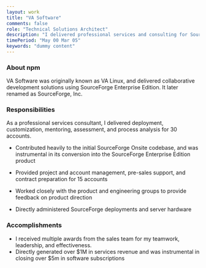 ```yaml
---
layout: work
title: "VA Software"
comments: false
role: "Technical Solutions Architect"
description: "I delivered professional services and consulting for SourceForge Enterprise Edition."
timePeriod: "May 00 Mar 05"
keywords: "dummy content"
---
```


### About npm

VA Software was originally known as VA Linux, and delivered collaborative development solutions using SourceForge Enterprise Edition. It later renamed as SourceForge, Inc.

### Responsibilities

As a professional services consultant, I delivered deployment, customization, mentoring, assessment, and process analysis for 30 accounts.

* Contributed heavily to the initial SourceForge Onsite codebase, and was instrumental in its conversion into the SourceForge Enterprise Edition product

* Provided project and account management, pre-sales support, and contract preparation for 15 accounts

* Worked closely with the product and engineering groups to provide feedback on product direction

* Directly administered SourceForge deployments and server hardware

### Accomplishments

* I received multiple awards from the sales team for my teamwork, leadership, and effectiveness.
* Directly generated over $1M in services revenue and was instrumental in closing over $5m in software subscriptions
